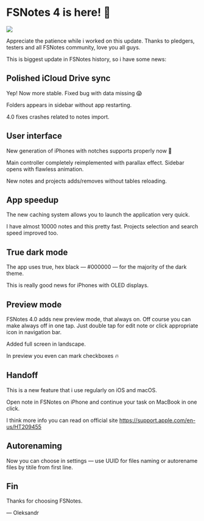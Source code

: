# FSNotes 4 is here! 🚀

![](assets/128.png)

Appreciate the patience while i worked on this update. Thanks to pledgers, testers and all FSNotes community, love you all guys.

This is biggest update in FSNotes history, so i have some news:

## Polished iCloud Drive sync

Yep! Now more stable. Fixed bug with data missing 😱

Folders appears in sidebar without app restarting. 

4.0 fixes crashes related to notes import.

## User interface

New generation of iPhones with notches supports properly now 🥳

Main controller completely reimplemented with parallax effect. Sidebar opens with flawless animation.

New notes and projects adds/removes without tables reloading.

## App speedup

The new caching system allows you to launch the application very quick.

I have almost 10000 notes and this pretty fast. Projects selection and search speed improved too.

## True dark mode

The app uses true, hex black — #000000 — for the majority of the dark theme. 

This is really good news for iPhones with OLED displays.

## Preview mode

FSNotes 4.0 adds new preview mode, that always on. Off course you can make always off in one tap. Just double tap for edit note or click appropriate icon in navigation bar.

Added full screen in landscape.

In preview you even can mark checkboxes 🔥

## Handoff

This is a new feature that i use regularly on iOS and macOS. 

Open note in FSNotes on iPhone and continue your task on MacBook in one click.

I think more info you can read on official site https://support.apple.com/en-us/HT209455

## Autorenaming

Now you can choose in settings — use UUID for files naming or autorename files by titile from first line.

## Fin

Thanks for choosing FSNotes. 

— Oleksandr